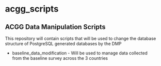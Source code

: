 # acgg_scripts

## ACGG Data Manipulation Scripts
This repository will contain scripts that will be used to change the database structure of PostgreSQL generated databases by the DMP

  * baseline_data_modification - Will be used to manage data collected from the baseline survey across the 3 countries
